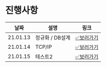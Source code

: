 # 진행사항

|날짜|설명|링크|
|------|---|---|
|21.01.13|정규화 / DB설계|[✅보러가기](https://github.com/happ-in/Tech_interview/blob/main/02.database/phb/21.01.13.md)|
|21.01.14|TCP/IP|[✅보러가기](https://github.com/ACmolar/Tech_interview#21-01-14)|
|21.01.15|테스트2|[✅보러가기](https://github.com/ACmolar/Tech_interview#21-01-15)|
